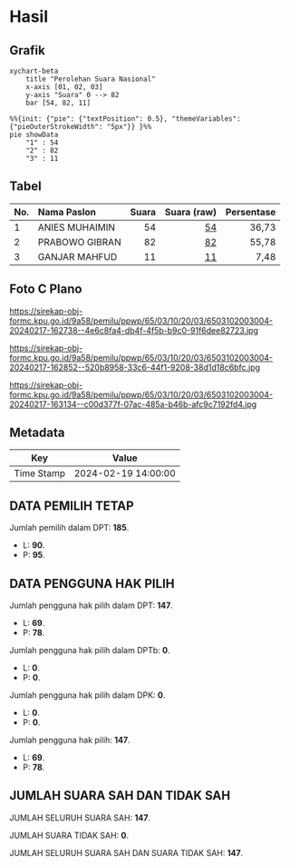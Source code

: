# Hasil

## Grafik

```mermaid
xychart-beta
    title "Perolehan Suara Nasional"
    x-axis [01, 02, 03]
    y-axis "Suara" 0 --> 82
    bar [54, 82, 11]
```

```mermaid
%%{init: {"pie": {"textPosition": 0.5}, "themeVariables": {"pieOuterStrokeWidth": "5px"}} }%%
pie showData
    "1" : 54
    "2" : 82
    "3" : 11
```

## Tabel

| No. | Nama Paslon    | Suara | Suara (raw) | Persentase |
|:--- |:-------------- | -----:| -----------:| ----------:|
| 1   | ANIES MUHAIMIN | 54    | [54][p-1]   | 36,73      |
| 2   | PRABOWO GIBRAN | 82    | [82][p-2]   | 55,78      |
| 3   | GANJAR MAHFUD  | 11    | [11][p-3]   | 7,48       |


[p-1]: https://github.com/gigit-pemilu/pemilu-2024/blob/main/pilpres/hitung-suara/sub/65-kalimantan-utara/sub/03-nunukan/sub/10-sebatik-timur/sub/2003-bukit-aru-indah/sub/004-tps/sub/paslon-1.txt
[p-2]: https://github.com/gigit-pemilu/pemilu-2024/blob/main/pilpres/hitung-suara/sub/65-kalimantan-utara/sub/03-nunukan/sub/10-sebatik-timur/sub/2003-bukit-aru-indah/sub/004-tps/sub/paslon-2.txt
[p-3]: https://github.com/gigit-pemilu/pemilu-2024/blob/main/pilpres/hitung-suara/sub/65-kalimantan-utara/sub/03-nunukan/sub/10-sebatik-timur/sub/2003-bukit-aru-indah/sub/004-tps/sub/paslon-3.txt

## Foto C Plano

https://sirekap-obj-formc.kpu.go.id/9a58/pemilu/ppwp/65/03/10/20/03/6503102003004-20240217-162738--4e6c8fa4-db4f-4f5b-b9c0-91f6dee82723.jpg

https://sirekap-obj-formc.kpu.go.id/9a58/pemilu/ppwp/65/03/10/20/03/6503102003004-20240217-162852--520b8958-33c6-44f1-9208-38d1d18c6bfc.jpg

https://sirekap-obj-formc.kpu.go.id/9a58/pemilu/ppwp/65/03/10/20/03/6503102003004-20240217-163134--c00d377f-07ac-485a-b46b-afc9c7192fd4.jpg


## Metadata

| Key        | Value               |
| ---------- | ------------------- |
| Time Stamp | 2024-02-19 14:00:00 |


## DATA PEMILIH TETAP

Jumlah pemilih dalam DPT: **185**.
 * L: **90**.
 * P: **95**.

## DATA PENGGUNA HAK PILIH

Jumlah pengguna hak pilih dalam DPT: **147**.
 * L: **69**.
 * P: **78**.

Jumlah pengguna hak pilih dalam DPTb: **0**.
 * L: **0**.
 * P: **0**.

Jumlah pengguna hak pilih dalam DPK: **0**.
 * L: **0**.
 * P: **0**.

Jumlah pengguna hak pilih: **147**.
 * L: **69**.
 * P: **78**.

## JUMLAH SUARA SAH DAN TIDAK SAH

JUMLAH SELURUH SUARA SAH: **147**.

JUMLAH SUARA TIDAK SAH: **0**.

JUMLAH SELURUH SUARA SAH DAN SUARA TIDAK SAH: **147**.


